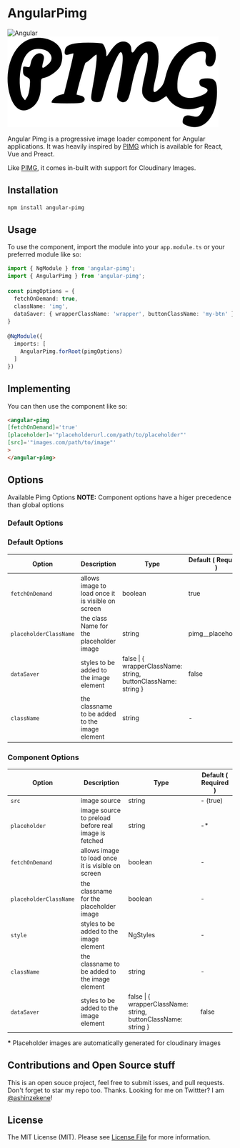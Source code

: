 # AngularPimg

![Angular](https://angular.io/assets/images/logos/angular/angular.png)
![Pimg](pimg.svg)

Angular Pimg is a progressive image loader component for Angular applications. It was heavily inspired by [PIMG](https://github.com/ooade/pimg) which is available for React, Vue and Preact.

Like [PIMG](https://github.com/ooade/pimg), it comes in-built with support for Cloudinary Images.


## Installation

```sh
npm install angular-pimg
```

## Usage
To use the component, import the module into your `app.module.ts` or your preferred module like so:

```ts
import { NgModule } from 'angular-pimg';
import { AngularPimg } from 'angular-pimg'; 

const pimgOptions = {
  fetchOnDemand: true,
  className: 'img',
  dataSaver: { wrapperClassName: 'wrapper', buttonClassName: 'my-btn' }
}

@NgModule({
  imports: [
    AngularPimg.forRoot(pimgOptions)
  ]
})

```

## Implementing
You can then use the component like so:

```html
<angular-pimg
[fetchOnDemand]='true'
[placeholder]='"placeholderurl.com/path/to/placeholder"'
[src]='"images.com/path/to/image"'
>
</angular-pimg>
```

## Options

Available Pimg Options
__NOTE:__  Component options have a higer precedence than global options

### Default Options



### Default Options
|Option                     |Description                                            | Type         |Default ( Required )
----------------------------|-------------------------------------------------------|--------------|---------------
| `fetchOnDemand`           | allows image to load once it is visible on screen     | boolean      | true
| `placeholderClassName`    | the class Name for the placeholder image              | string       | pimg__placeholder
| `dataSaver`               | styles to be added to the image element               | false        \| { wrapperClassName: string, buttonClassName: string }     | false
| `className`               | the classname to be added to the image element        | string       | -

### Component Options
|Option                     |Description                                            | Type        |Default ( Required )
----------------------------|------------------------------------------------------|---------------|---------------
| `src`                     | image source                                          | string       | - (true)
| `placeholder`             | image source to preload before real image is fetched  | string       | -*
| `fetchOnDemand`           | allows image to load once it is visible on screen     | boolean      | -
| `placeholderClassName`    | the classname for the placeholder image              | boolean      | -
| `style`                   | styles to be added to the image element               | NgStyles     | -
| `className`               | the classname to be added to the image element        | string       | -
| `dataSaver`               | styles to be added to the image element               | false        \| { wrapperClassName: string, buttonClassName: string }     | false

__*__ Placeholder images are automatically generated for cloudinary images

## Contributions and Open Source stuff
This is an open souce project, feel free to submit isses, and pull requests. Don't forget to star my repo too. Thanks.
Looking for me on Twittter? I am [@ashinzekene](https://twitter.com/ashinzekene)!

## License
The MIT License (MIT). Please see [License File](LICENSE.md) for more information.
